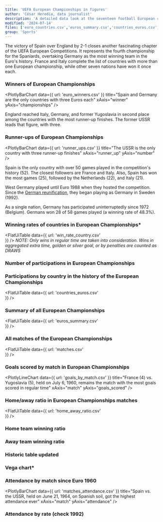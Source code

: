 ```yaml
---
title: 'UEFA European Championships in figures'
author: 'César Heredia, data journalist'
description: 'A detailed data look at the seventeen football European championships held since 1960'
modified: '2024-07-14'
files: ['euro_countries.csv','euros_summary.csv','countries_euros.csv','euro_winners.csv','matches.csv','runner_ups.csv','win_rate_country.csv']
group: 'Sports'
---
```


The victory of Spain over England by 2-1 closes another fascinating chapter of the UEFA European Competitions. It represents the fourth championship for the Spaniards, overtaking Germany as the most winning team in the Euro's history. France and Italy complete the list of countries with more than one European championship, while other seven nations have won it once each.

### Winners of European Championships
<PlotlyBarChart
  data={{
    url: 'euro_winners.csv'
  }}
  title="Spain and Germany are the only countries with three Euros each"
  xAxis="winner"
  yAxis="championships"
/>

England reached Italy, Germany, and former Yugoslavia in second place among the countries with the most runner-up finishes. The former USSR leads that figure, with three.

### Runner-ups of European Championships
<PlotlyBarChart
  data={{
    url: 'runner_ups.csv'
  }}
  title="The USSR is the only country with three runner-up finishes"
  xAxis="runner_up"
  yAxis="number"
/>

Spain is the only country with over 50 games played in the competition's history (52). The closest followers are France and Italy. Also, Spain has won the most games (25), followed by the Netherlands (22), and Italy (21).

West Germany played until Euro 1988 when they hosted the competition. Since the [German reunification](https://www.britannica.com/place/Germany/The-reunification-of-Germany), they began playing as Germany in Sweden (1992).

As a single nation, Germany has participated uninterruptedly since 1972 (Belgium). Germans won 28 of 58 games played (a winning rate of 48.3%).

### Winning rates of countries in European Championships*
<FlatUiTable
  data={{
    url: 'win_rate_country.csv'    
  }}
/>
*NOTE: Only wins in regular time are taken into consideration. Wins in aggregated extra time, golden or silver goal, or by penalties are counted as DRAWS*

### Number of participations in European Championships

### Participations by country in the history of the European Championships
<FlatUiTable
  data={{
    url: 'countries_euros.csv'    
  }}
/>

### Summary of all European Championships
<FlatUiTable
  data={{
    url: 'euros_summary.csv'    
  }}
/>

### All matches of the European Championships
<FlatUiTable
  data={{
    url: 'matches.csv'    
  }}
/>

### Goals scored by match in European Championships
<PlotlyLineChart
  data={{
    url: 'goals_by_match.csv'
  }}
  title="France (4) vs. Yugoslavia (5), held on July 6, 1960, remains the match with the most goals scored in regular time"
  xAxis="match"
  yAxis="goals_scored"
/>

### Home/away ratio in European Championships matches
<FlatUiTable
  data={{
    url: 'home_away_ratio.csv'    
  }}
/>

### Home team winning ratio

### Away team winning ratio

### Historic table updated

### Vega chart*

### Attendance by match since Euro 1960
<PlotlyBarChart
  data={{
    url: 'matches_attendance.csv'
  }}
  title="Spain vs. the USSR, held on June 21, 1964, on Spanish soil, got the highest attendance ever"
  xAxis="match"
  yAxis="attendance"
/>

### Attendance by rate (check 1992)
